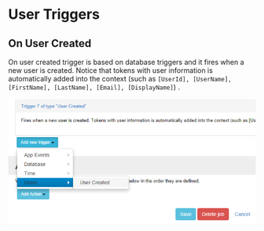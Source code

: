 # User Triggers

## On User Created

On user created trigger is based on database triggers and it fires when a new user is created. Notice that tokens with user information is automatically added into the context (such as ``[UserId], [UserName], [FirstName], [LastName], [Email], [DisplayName]``) .

![](../assets/user-created-trigger.png)